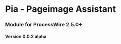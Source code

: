 Pia - Pageimage Assistant
======================

### Module for ProcessWire 2.5.0+

#### Version 0.0.2 alpha


